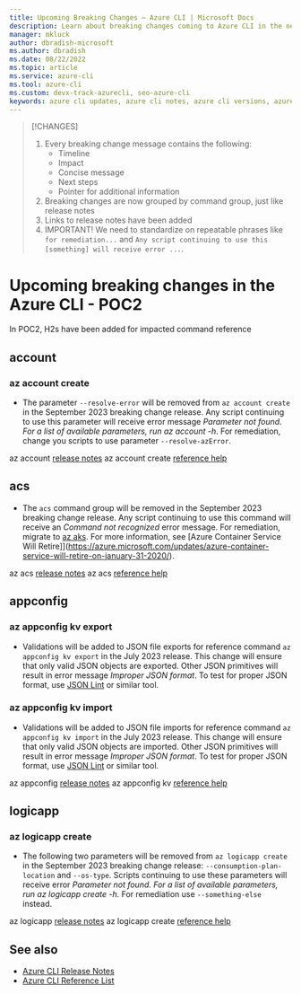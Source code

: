 ```yaml
---
title: Upcoming Breaking Changes – Azure CLI | Microsoft Docs
description: Learn about breaking changes coming to Azure CLI in the next breaking change release
manager: mkluck
author: dbradish-microsoft
ms.author: dbradish
ms.date: 08/22/2022
ms.topic: article
ms.service: azure-cli
ms.tool: azure-cli
ms.custom: devx-track-azurecli, seo-azure-cli
keywords: azure cli updates, azure cli notes, azure cli versions, azure cli breaking changes
---
```


> [!CHANGES]
> 1. Every breaking change message contains the following:
>    - Timeline
>    - Impact
>    - Concise message
>    - Next steps
>    - Pointer for additional information
> 1. Breaking changes are now grouped by command group, just like release notes
> 1. Links to release notes have been added
> 1. IMPORTANT!  We need to standardize on repeatable phrases like `for remediation...` and `Any script continuing to use this [something] will receive error ...`.

# Upcoming breaking changes in the Azure CLI - POC2

In POC2, H2s have been added for impacted command reference

## account

### az account create

- The parameter `--resolve-error` will be removed from `az account create` in the September 2023 breaking change release.  Any script continuing to use this parameter will receive error message _Parameter not found.  For a list of available parameters, run az account -h_.  For remediation, change you scripts to use parameter `--resolve-azError`.

az account [release notes](https://review.learn.microsoft.com/en-us/cli/azure/release-notes-azure-cli-poc2?branch=pr-en-us-3606#account)
az account create [reference help](https://learn.microsoft.com/en-us/cli/azure/account#az-account-create)

## acs

- The `acs` command group will be removed in the September 2023 breaking change release.  Any script continuing to use this command will receive an _Command not recognized_ error message.  For remediation, migrate to [az aks](https://learn.microsoft.com/en-us/cli/azure/aks).  For more information, see [Azure Container Service Will Retire]](https://azure.microsoft.com/updates/azure-container-service-will-retire-on-january-31-2020/).

az acs [release notes]()
az acs [reference help]()
  
## appconfig

### az appconfig kv export

- Validations will be added to JSON file exports for reference command `az appconfig kv export` in the July 2023 release.  This change will  ensure that only valid JSON objects are exported. Other JSON primitives will result in error message _Improper JSON format_.  To test for proper JSON format, use [JSON Lint](https://jsonlint.com/) or similar tool. 

### az appconfig kv import

- Validations will be added to JSON file imports for reference command `az appconfig kv import` in the July 2023 release.  This change will  ensure that only valid JSON objects are imported. Other JSON primitives will result in error message _Improper JSON format_.  To test for proper JSON format, use [JSON Lint](https://jsonlint.com/) or similar tool. 

az appconfig [release notes]()
az appconfig kv [reference help]()

## logicapp

### az logicapp create

- The following two parameters will be removed from `az logicapp create` in the September 2023 breaking change release:  `--consumption-plan-location` and `--os-type`.  Scripts continuing to use these parameters will receive error _Parameter not found.  For a list of available parameters, run az logicapp create -h._  For remediation use `--something-else` instead.

az logicapp [release notes]()
az logicapp create [reference help]()

## See also
- [Azure CLI Release Notes]()
- [Azure CLI Reference List]()
